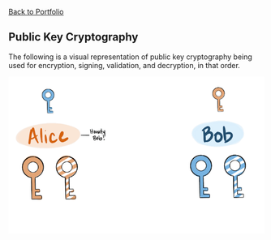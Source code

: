 [Back to Portfolio](/portfolio)

## Public Key Cryptography
The following is a visual representation of public key cryptography being used for encryption, signing, validation, and decryption, in that order.

![](/img/rsa.gif)
